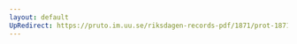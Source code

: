 ```yaml
---
layout: default
UpRedirect: https://pruto.im.uu.se/riksdagen-records-pdf/1871/prot-1871--ak--221/prot-1871--ak--221_002.pdf
---
```

